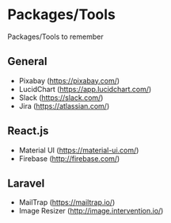 # Packages/Tools
Packages/Tools to remember

## General
- Pixabay (https://pixabay.com/)
- LucidChart (https://app.lucidchart.com/)
- Slack (https://slack.com/)
- Jira (https://atlassian.com/)

## React.js
- Material UI (https://material-ui.com/)
- Firebase (http://firebase.com/)

## Laravel
- MailTrap (https://mailtrap.io/)
- Image Resizer (http://image.intervention.io/)
